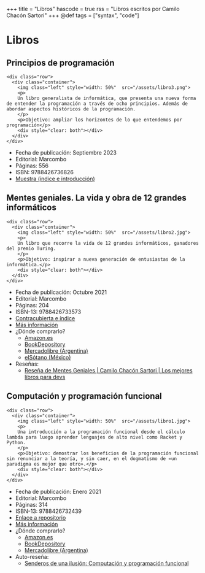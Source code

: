 +++
title = "Libros"
hascode = true
rss = "Libros escritos por Camilo Chacón Sartori"
+++
@def tags = ["syntax", "code"]

# Libros

## Principios de programación
~~~
<div class="row">
  <div class="container">
    <img class="left" style="width: 50%"  src="/assets/libro3.png">
    <p>
    Un libro generalista de informática, que presenta una nueva forma de entender la programación a través de ocho principios. Además de abordar aspectos históricos de la programación.
    </p>
    <p>Objetivo: ampliar los horizontes de lo que entendemos por programación</p>
    <div style="clear: both"></div>      
  </div>
</div>
~~~
- Fecha de publicación: Septiembre 2023
- Editorial: Marcombo
- Páginas: 556
- ISBN: 9788426736826
- [Muestra (índice e introducción)](https://docdro.id/ndcJ4b2)

## Mentes geniales. La vida y obra de 12 grandes informáticos
~~~
<div class="row">
  <div class="container">
    <img class="left" style="width: 50%"  src="/assets/libro2.jpg">
    <p>
    Un libro que recorre la vida de 12 grandes informáticos, ganadores del premio Turing.
    </p>
    <p>Objetivo: inspirar a nueva generación de entusiastas de la informática.</p>
    <div style="clear: both"></div>      
  </div>
</div>
~~~
- Fecha de publicación: Octubre 2021
- Editorial: Marcombo
- Páginas: 204
- ISBN-13: 9788426733573
- [Contracubierta e índice](https://docdro.id/qL0gVl1)
- [Más información](https://www.marcombo.com/mentes-geniales-la-vida-y-obra-de-12-grandes-informaticos-9788426733573/)
- ¿Dónde comprarlo? 
  - [Amazon.es](https://www.amazon.es/Mentes-geniales-vida-grandes-informáticos/dp/8426733573)
  - [BookDepository](https://www.bookdepository.com/Mentes-geniales-La-vida-y-obra-de-12-grandes-inform%C3%A1ticos-Camilo-Chac%C3%B3n-Sartori/9788426733573?ref=grid-view&qid=1657898197787&sr=1-2)
   - [Mercadolibre (Argentina)](https://articulo.mercadolibre.com.ar/MLA-1104758713-libro-mentes-geniales-la-vida-de-12-grandes-informaticos-_JM#position=7&search_layout=stack&type=item&tracking_id=b0d83bf8-8344-4b41-996b-2ea090be7487)
   - [elSótano (México)](https://www.elsotano.com/libro/mentes-geniales-la-vida-y-obra-de-12-grandes-informaticos_10643946)
- Reseñas:
  - [Reseña de Mentes Geniales | Camilo Chacón Sartori | Los mejores libros para devs](https://youtu.be/fEgQzbhEvWc)

## Computación y programación funcional
~~~
<div class="row">
  <div class="container">
    <img class="left" style="width: 50%"  src="/assets/libro1.jpg">
    <p>
    Una introducción a la programación funcional desde el cálculo lambda para luego aprender lenguajes de alto nivel como Racket y Python.
    </p>
    <p>Objetivo: demostrar los beneficios de la programación funcional sin renunciar a la teoría, y sin caer, en el dogmatismo de «un paradigma es mejor que otro».</p>
    <div style="clear: both"></div>      
  </div>
</div>
~~~
- Fecha de publicación: Enero 2021
- Editorial: Marcombo
- Páginas: 314
- ISBN-13: 9788426732439
- [Enlace a repositorio](https://github.com/Marcombo/computacion-calculo-lambda-programacion-funcional)
- [Más información](https://www.marcombo.com/computacion-y-programacion-funcional-9788426732439/)
- ¿Dónde comprarlo? 
  - [Amazon.es](https://www.amazon.es/Computación-programación-funcional-Camilo-Sartori/dp/8426732437)
  - [BookDepository](https://www.bookdepository.com/Computaci%C3%B3n-y-programaci%C3%B3n-funcional-Camilo-Chac%C3%B3n-Sartori/9788426732439?ref=grid-view&qid=1657898221229&sr=1-1)
  - [Mercadolibre (Argentina)](https://articulo.mercadolibre.com.ar/MLA-915403108-libro-computacion-y-programacion-funcional-_JM)
- Auto-reseña:
  - [Senderos de una ilusión: Computación y programación funcional](https://youtu.be/MGu5sG4U2Vw)
